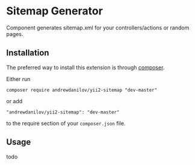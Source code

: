 Sitemap Generator
===================
Component generates sitemap.xml for your controllers/actions or random pages.

Installation
------------

The preferred way to install this extension is through [composer](http://getcomposer.org/download/).

Either run

```
composer require andrewdanilov/yii2-sitemap "dev-master"
```

or add

```
"andrewdanilov/yii2-sitemap": "dev-master"
```

to the require section of your `composer.json` file.


Usage
-----

todo